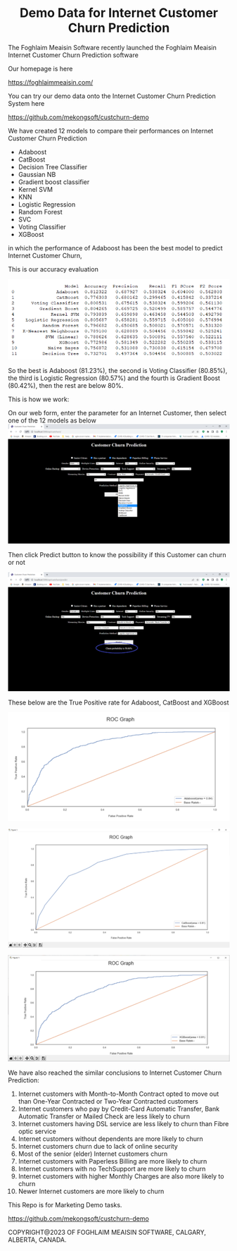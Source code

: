 # <div align="center">Demo Data for Internet Customer Churn Prediction</div>

The Foghlaim Meaisin Software recently launched the Foghlaim Meaisin Internet Customer Churn Prediction software

Our homepage is here

https://foghlaimmeaisin.com/

You can try our demo data onto the Internet Customer Churn Prediction System here

https://github.com/mekongsoft/custchurn-demo

We have created 12 models to compare their performances on Internet Customer Churn Prediction

* Adaboost
* CatBoost
* Decision Tree Classifier
* Gaussian NB
* Gradient boost classifier
* Kernel SVM
* KNN
* Logistic Regression
* Random Forest
* SVC
* Voting Classifier
* XGBoost

in which the performance of Adaboost has been the best model to predict Internet Customer Churn,

This is our accuracy evaluation

![Marketing](./marketing/ModelAccuracies.png)

So the best is Adaboost (81.23%), the second is Voting Classifier (80.85%), the third is Logistic Regression (80.57%) and the fourth is Gradient Boost (80.42%), then the rest are below 80%.

This is how we work:

On our web form, enter the parameter for an Internet Customer, then select one of the 12 models as below
![Marketing](./marketing/BackendAPI_Form.png)

Then click Predict button to know the possibility if this Customer can churn or not

![Marketing](./marketing/BackendAPI_Predict.png)

These below are the True Positive rate for Adaboost, CatBoost and XGBoost

![Marketing](./marketing/AdaboostTruePositive.png)

![Marketing](./marketing/CatBoostTruePositive.png)

![Marketing](./marketing/XGBoostTruePositive.png)

We have also reached the similar conclusions to Internet Customer Churn Prediction:

1. Internet customers with Month-to-Month Contract opted to move out than One-Year Contracted or Two-Year Contracted customers
2. Internet customers who pay by Credit-Card Automatic Transfer, Bank Automatic Transfer or Mailed Check are less likely to churn
3. Internet customers having DSL service are less likely to churn than Fibre optic service
4. Internet customers without dependents are more likely to churn
5. Internet customers churn due to lack of online security
6. Most of the senior (elder) Internet customers churn
7. Internet customers with Paperless Billing are more likely to churn
8. Internet customers with no TechSupport are more likely to churn
9. Internet customers with higher Monthly Charges are also more likely to churn
10. Newer Internet customers are more likely to churn

This Repo is for Marketing Demo tasks.

https://github.com/mekongsoft/custchurn-demo

COPYRIGHT@2023 OF FOGHLAIM MEAISIN SOFTWARE, CALGARY, ALBERTA, CANADA.